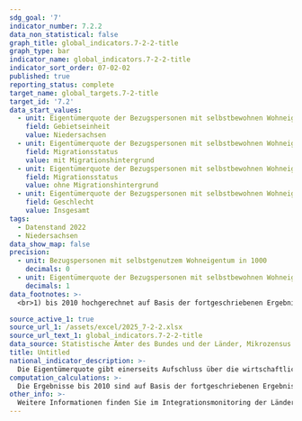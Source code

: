 ```yaml
---
sdg_goal: '7'
indicator_number: 7.2.2
data_non_statistical: false
graph_title: global_indicators.7-2-2-title
graph_type: bar
indicator_name: global_indicators.7-2-2-title
indicator_sort_order: 07-02-02
published: true
reporting_status: complete
target_name: global_targets.7-2-title
target_id: '7.2'
data_start_values:
  - unit: Eigentümerquote der Bezugspersonen mit selbstbewohnen Wohneigentum in %
    field: Gebietseinheit
    value: Niedersachsen
  - unit: Eigentümerquote der Bezugspersonen mit selbstbewohnen Wohneigentum in %
    field: Migrationsstatus
    value: mit Migrationshintergrund
  - unit: Eigentümerquote der Bezugspersonen mit selbstbewohnen Wohneigentum in %
    field: Migrationsstatus
    value: ohne Migrationshintergrund
  - unit: Eigentümerquote der Bezugspersonen mit selbstbewohnen Wohneigentum in %
    field: Geschlecht
    value: Insgesamt
tags:
  - Datenstand 2022
  - Niedersachsen
data_show_map: false
precision:
  - unit: Bezugspersonen mit selbstgenutzem Wohneigentum in 1000
    decimals: 0
  - unit: Eigentümerquote der Bezugspersonen mit selbstbewohnen Wohneigentum in %
    decimals: 1
data_footnotes: >-
  <br>1) bis 2010 hochgerechnet auf Basis der fortgeschriebenen Ergebnisse der Volkszählung 1987; ab 2014 hochgerechnet auf Basis der fortgeschriebenen Ergebnisse des Zensus 2011. Ab 2017 wird der Migrationsstatus in Gemeinschaftsunterkünften nicht mehr abgefragt, so dass sich die Ergebnisse ab 2017 auf die Bevölkerung in Privathaushalten beziehen.								<br>2) Zu beachten ist, dass für frühere Berichte der Migrationshintergrund bis zum Berichtsjahr 2015 im engeren Sinn berechnet wurde, d.h. ohne die Elterninformationen außerhalb des Haushalts der/des Befragten. Mit dem 6. Bericht erfolgt die Berechnung des Migrationshintergrundes ab dem Berichtsjahr 2017 im weiteren Sinn, d.h. einschließlich der Elterninformationen außerhalb des Haushalts der/des Befragten. <br>3) je 100 Bezugspersonen in Privathaushalten entsprechender Bevölkerungsgruppe								

source_active_1: true
source_url_1: /assets/excel/2025_7-2-2.xlsx
source_url_text_1: global_indicators.7-2-2-title
data_source: Statistische Ämter des Bundes und der Länder, Mikrozensus
title: Untitled
national_indicator_description: >-
  Die Eigentümerquote gibt einerseits Aufschluss über die wirtschaftliche Leistungsfähigkeit der Bevölkerung mit Migrationshintergrund, andererseits ist sie ein Indikator für eine dauerhafte Aufenthaltsorientierung. Gleichzeitig kann der Erwerb von Eigentum allerdings auch mit der mangelnden Möglichkeit zu tun haben, auf dem freien Wohnungsmarkt eine Wohnung zu finden und eine „Flucht ins Eigentum“ darstellen. Zu berücksichtigen ist, dass die Menschen mit Migrationshintergrund häufiger in Städten und Großstädten leben, in denen die Eigentumsquote generell geringer als in ländlichen Regionen ist.
computation_calculations: >-
  Die Ergebnisse bis 2010 sind auf Basis der fortgeschriebenen Ergebnisse der Volkszählung 1987 und ab dem Berichtsjahr 2011 an der Bevölkerungsfortschreibung auf Basis des Zensus 2011 hochgerechnet. Seit 2017 wird der Migrationsstatus in Gemeinschaftsunterkünften nicht mehr abgefragt, so dass sich die Ergebnisse seit 2017 auf die Bevölkerung in Privathaushalten beziehen.
other_info: >-
  Weitere Informationen finden Sie im Integrationsmonitoring der Länder. <a href="https://www.integrationsmonitoring-laender.de/indikatoren/g1" target="_blank">Indikator G1 Eigentümerquote </a>
---
```

